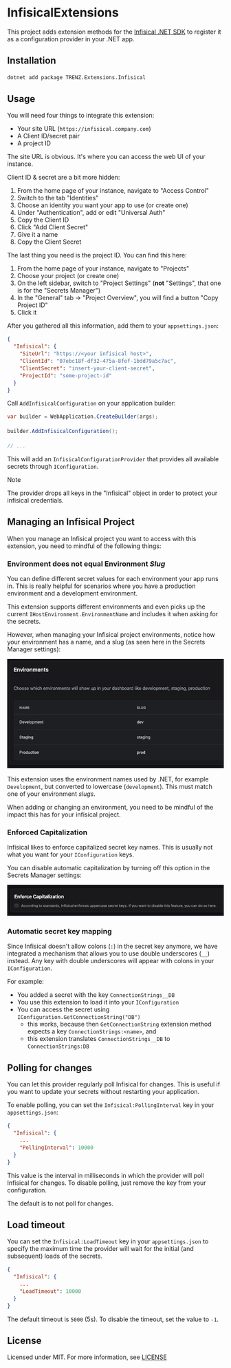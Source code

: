 # InfisicalExtensions

This project adds extension methods for the [Infisical .NET SDK](https://infisical.com/docs/sdks/languages/csharp) to
register it as a configuration provider in your .NET app.

## Installation

```bash
dotnet add package TRENZ.Extensions.Infisical
```

## Usage

You will need four things to integrate this extension:

- Your site URL (`https://infisical.company.com`)
- A Client ID/secret pair
- A project ID

The site URL is obvious.
It's where you can access the web UI of your instance.

Client ID & secret are a bit more hidden:

1. From the home page of your instance, navigate to "Access Control"
2. Switch to the tab "Identities"
3. Choose an identity you want your app to use (or create one)
4. Under "Authentication", add or edit "Universal Auth"
5. Copy the Client ID
6. Click "Add Client Secret"
7. Give it a name
8. Copy the Client Secret

The last thing you need is the project ID.
You can find this here:

1. From the home page of your instance, navigate to "Projects"
2. Choose your project (or create one)
3. On the left sidebar, switch to "Project Settings" (**not** "Settings", that one is for the "Secrets Manager")
4. In the "General" tab -> "Project Overview", you will find a button "Copy Project ID"
5. Click it

After you gathered all this information, add them to your `appsettings.json`:

```json
{
  "Infisical": {
    "SiteUrl": "https://<your infisical host>",
    "ClientId": "07ebc18f-df32-475a-8fef-1bdd79a5c7ac",
    "ClientSecret": "insert-your-client-secret",
    "ProjectId": "some-project-id"
  }
}
```

Call `AddInfisicalConfiguration` on your application builder:

```csharp
var builder = WebApplication.CreateBuilder(args);

builder.AddInfisicalConfiguration();

// ...
```

This will add an `InfisicalConfigurationProvider` that provides all available secrets through `IConfiguration`.

> [!Note]
> The provider drops all keys in the "Infisical" object in order to protect your infisical credentials.

## Managing an Infisical Project

When you manage an Infisical project you want to access with this extension, you need to mindful of the following
things:

### Environment does not equal Environment _Slug_

You can define different secret values for each environment your app runs in.
This is really helpful for scenarios where you have a production environment and a development environment.

This extension supports different environments and even picks up the current `IHostEnvironment.EnvironmentName` and
includes it when asking for the secrets.

However, when managing your Infisical project environments, notice how your environment has a name, and a slug (as seen
here in the Secrets Manager settings):

!["Environments" section in the Infisical Secrets Manager settings](./docs/environments-and-slugs.png)

This extension uses the environment names used by .NET, for example `Development`, but converted to lowercase
(`development`).
This must match one of your environment _slugs_.

When adding or changing an environment, you need to be mindful of the impact this has for your infisical project.

### Enforced Capitalization

Infisical likes to enforce capitalized secret key names.
This is usually not what you want for your `IConfiguration` keys.

You can disable automatic capitalization by turning off this option in the Secrets Manager settings:

!["Enforce Capitalization" option in the Infisical Secrets Manager settings](./docs/enforce-capitalization-option.png)

### Automatic secret key mapping

Since Infisical doesn't allow colons (`:`) in the secret key anymore, we have integrated a mechanism that allows you
to use double underscores (`__`) instead.
Any key with double underscores will appear with colons in your `IConfiguration`.

For example:

- You added a secret with the key `ConnectionStrings__DB`
- You use this extension to load it into your `IConfiguration`
- You can access the secret using `IConfiguration.GetConnectionString("DB")`
  - this works, because then `GetConnectionString` extension method expects a key `ConnectionStrings:<name>`, and
  - this extension translates `ConnectionStrings__DB` to `ConnectionStrings:DB`

## Polling for changes

You can let this provider regularly poll Infisical for changes.
This is useful if you want to update your secrets without restarting your application.

To enable polling, you can set the `Infisical:PollingInterval` key in your `appsettings.json`:

```json
{
  "Infisical": {
    ...
    "PollingInterval": 10000
  }
}
```

This value is the interval in milliseconds in which the provider will poll Infisical for changes.
To disable polling, just remove the key from your configuration.

The default is to not poll for changes.

## Load timeout

You can set the `Infisical:LoadTimeout` key in your `appsettings.json` to specify the maximum time the provider will
wait for the initial (and subsequent) loads of the secrets.

```json
{
  "Infisical": {
    ...
    "LoadTimeout": 10000
  }
}
```

The default timeout is `5000` (5s).
To disable the timeout, set the value to `-1`.

## License

Licensed under MIT. For more information, see [LICENSE](LICENSE)
